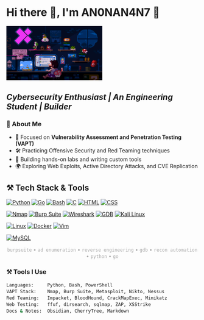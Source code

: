 <h1 align="left">Hi there 👋, I'm AN0NAN4N7 👾</h1>

<p align="left">
  <img src="hacker-bg.gif" width="50%" />
</p>


<h2 align="left"><em> Cybersecurity Enthusiast | An Engineering Student  | Builder</em></h2>


### 🧠 About Me

- 🔐 Focused on **Vulnerability Assessment and Penetration Testing (VAPT)**
- 🛠️ Practicing Offensive Security and Red Teaming techniques  
- 🧪 Building hands-on labs and writing custom tools  
- 🌍 Exploring Web Exploits, Active Directory Attacks, and CVE Replication  



## ⚒️ Tech Stack & Tools
<p align="left">

  <!-- Programming Languages -->
  <a href="https://www.python.org/doc/" target="_blank"><img src="https://cdn.jsdelivr.net/gh/devicons/devicon/icons/python/python-original.svg" title="Python" height="40"/></a>
  <a href="https://golang.org/doc/" target="_blank"><img src="https://cdn.jsdelivr.net/gh/devicons/devicon/icons/go/go-original.svg" title="Go" height="40"/></a>
  <a href="https://www.gnu.org/software/bash/manual/" target="_blank"><img src="https://cdn.jsdelivr.net/gh/devicons/devicon/icons/bash/bash-original.svg" title="Bash" height="40"/></a>
  <a href="https://devdocs.io/c/" target="_blank"><img src="https://cdn.jsdelivr.net/gh/devicons/devicon/icons/c/c-original.svg" title="C" height="40"/></a>
  <a href="https://developer.mozilla.org/en-US/docs/Web/HTML" target="_blank"><img src="https://cdn.jsdelivr.net/gh/devicons/devicon/icons/html5/html5-original.svg" title="HTML" height="40"/></a>
  <a href="https://developer.mozilla.org/en-US/docs/Web/CSS" target="_blank"><img src="https://cdn.jsdelivr.net/gh/devicons/devicon/icons/css3/css3-original.svg" title="CSS" height="40"/></a>

  <!-- Cybersecurity Tools -->
  <a href="https://nmap.org/book/man.html" target="_blank"><img src="https://img.icons8.com/external-tal-revivo-filled-tal-revivo/48/000000/external-nmap-a-free-and-open-source-network-scanner-logo-filled-tal-revivo.png" title="Nmap" height="40"/></a>
  <a href="https://portswigger.net/burp/documentation" target="_blank"><img src="https://upload.wikimedia.org/wikipedia/commons/4/48/Burp_Suite_Logo.png" title="Burp Suite" height="40"/></a>
  <a href="https://www.wireshark.org/docs/" target="_blank"><img src="https://upload.wikimedia.org/wikipedia/commons/d/d2/Wireshark_icon.svg" title="Wireshark" height="40"/></a>
  <a href="https://sourceware.org/gdb/current/onlinedocs/gdb/" target="_blank"><img src="https://upload.wikimedia.org/wikipedia/commons/8/8e/Gnu-debugger-logo.svg" title="GDB" height="40"/></a>
  <a href="https://www.kali.org/tools/" target="_blank"><img src="https://upload.wikimedia.org/wikipedia/commons/2/2d/Kali-dragon-icon.svg" title="Kali Linux" height="40"/></a>

  <!-- Environments & OS -->
  <a href="https://www.linux.org/pages/download/" target="_blank"><img src="https://cdn.jsdelivr.net/gh/devicons/devicon/icons/linux/linux-original.svg" title="Linux" height="40"/></a>
  <a href="https://hub.docker.com/search?q=&type=image" target="_blank"><img src="https://cdn.jsdelivr.net/gh/devicons/devicon/icons/docker/docker-original.svg" title="Docker" height="40"/></a>
  <a href="https://www.vim.org/docs.php" target="_blank"><img src="https://cdn.jsdelivr.net/gh/devicons/devicon/icons/vim/vim-original.svg" title="Vim" height="40"/></a>

  <!-- Databases -->
  <a href="https://dev.mysql.com/doc/" target="_blank"><img src="https://cdn.jsdelivr.net/gh/devicons/devicon/icons/mysql/mysql-original.svg" title="MySQL" height="40"/></a>

</p>



<p align="center" style="color: #AAAAAA;">
  <code>burpsuite</code> • <code>ad enumeration</code> • <code>reverse engineering</code> • <code>gdb</code> • <code>recon automation</code> • <code>python</code> • <code>go</code>
</p>



### ⚒️ Tools I Use

```bash
Languages:     Python, Bash, PowerShell
VAPT Stack:    Nmap, Burp Suite, Metasploit, Nikto, Nessus
Red Teaming:   Impacket, BloodHound, CrackMapExec, Mimikatz
Web Testing:   ffuf, dirsearch, sqlmap, ZAP, XSStrike
Docs & Notes:  Obsidian, CherryTree, Markdown
